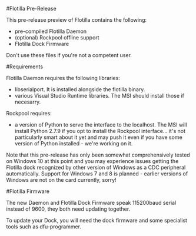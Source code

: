 #Flotilla Pre-Release

This pre-release preview of Flotilla contains the following:

* pre-compiled Flotilla Daemon
* (optional) Rockpool offline support
* Flotilla Dock Firmware

Don't use these files if you're not a competent user.

#Requirements

Flotilla Daemon requires the following libraries:

* libserialport. It is installed alongside the flotilla binary.
* various Visual Studio Runtime libraries. The MSI should install those if necesarry.

Rockpool requires:

* a version of Python to serve the interface to the localhost. The MSI will install Python 2.7.9 if you opt to install the Rockpool interface... it's not particularly smart about it yet and may push it even if you have some version of Python installed - we're working on it.


Note that this pre-release has only been somewhat comprehensively tested on Windows 10 at this point and you may experience issues getting the Flotilla dock recognized by other version of Windows as a CDC peripheral automatically. Support for Windows 7 and 8 is planned - earlier versions of Windows are not on the card currently, sorry!

#Flotilla Firmware

The new Daemon and Flotilla Dock Firmware speak 115200baud serial instead of 9600, they both need updating together.

To update your Dock, you will need the dock firmware and some specialist tools such as dfu-programmer.
